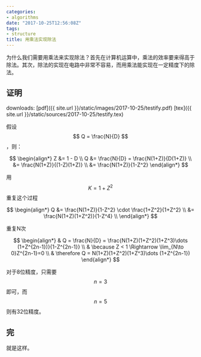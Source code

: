 ```yaml
---
categories: 
- algorithms
date: "2017-10-25T12:56:08Z"
tags: 
- structure
title: 用乘法实现除法
---
```


为什么我们需要用乘法来实现除法？首先在计算机运算中，乘法的效率要来得高于除法。其次，除法的实现在电路中非常不容易，而用乘法能实现在一定精度下的除法。
<!--more-->

## 证明
downloads:
[pdf]({{ site.url }}/static/images/2017-10-25/testify.pdf)
[tex]({{ site.url }}/static/sources/2017-10-25/testify.tex)

假设 $$ Q = \frac{N}{D} $$，则：

$$
\begin{align*}
    Z &= 1 - D \\
    Q &= \frac{N}{D} = \frac{N(1+Z)}{D(1+Z)} \\
    &= \frac{N(1+Z)}{(1-Z)(1+Z)} \\
    &= \frac{N(1+Z)}{1-Z^2}
\end{align*}
$$

用$$ K = 1+Z^2 $$重复这个过程

$$
\begin{align*}
    Q &= \frac{N(1+Z)}{1-Z^2} \cdot \frac{1+Z^2}{1+Z^2} \\
    &= \frac{N(1+Z)(1+Z^2)}{1-Z^4} \\
\end{align*}
$$

重复N次

$$
\begin{align*}
    & Q = \frac{N}{D} = \frac{N(1+Z)(1+Z^2)(1+Z^3)\dots (1+Z^{2n-1})}{1-Z^{2n-1}} \\
    & \because Z < 1 \Rightarrow  \lim_{N\to 0}Z^{2n-1}=0 \\
    & \therefore Q = N(1+Z)(1+Z^2)(1+Z^3)\dots (1+Z^{2n-1})
\end{align*}
$$

对于8位精度，只需要$$ n = 3 $$即可，而$$ n = 5 $$则有32位精度。

## 完
就是这样。


